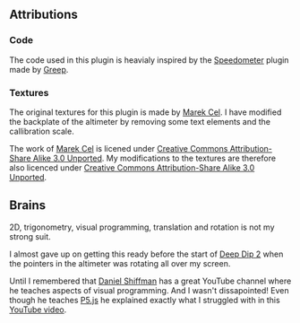 ## Attributions
### Code
The code used in this plugin is heavialy inspired by the [Speedometer](https://openplanet.dev/plugin/speedometer) plugin made by [Greep](https://openplanet.dev/u/89matt89).

### Textures
The original textures for this plugin is made by [Marek Cel](https://commons.wikimedia.org/wiki/User:Cel_84).
I have modified the backplate of the altimeter by removing some text elements and the callibration scale.

The work of [Marek Cel](https://commons.wikimedia.org/wiki/User:Cel_84) is licened under [Creative Commons Attribution-Share Alike 3.0 Unported](https://creativecommons.org/licenses/by-sa/3.0/deed.en). My modifications to the textures are therefore also licenced under [Creative Commons Attribution-Share Alike 3.0 Unported](https://creativecommons.org/licenses/by-sa/3.0/deed.en).

## Brains
2D, trigonometry, visual programming, translation and rotation is not my strong suit.

I almost gave up on getting this ready before the start of [Deep Dip 2](https://matcherino.com/tournaments/111501) when the pointers in the altimeter was rotating all over my screen.

Until I remembered that [Daniel Shiffman](https://github.com/shiffman) has a great YouTube channel where he teaches aspects of visual programming. And I wasn't dissapointed! Even though he teaches [P5.js](https://p5js.org/) he explained exactly what I struggled with in this [YouTube video](https://www.youtube.com/watch?v=o9sgjuh-CBM).